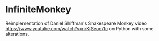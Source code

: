 # InfiniteMonkey
Reimplementation of Daniel Shiffman's Shakespeare Monkey video https://www.youtube.com/watch?v=nrKjSeoc7fc on Python with some alterations.

